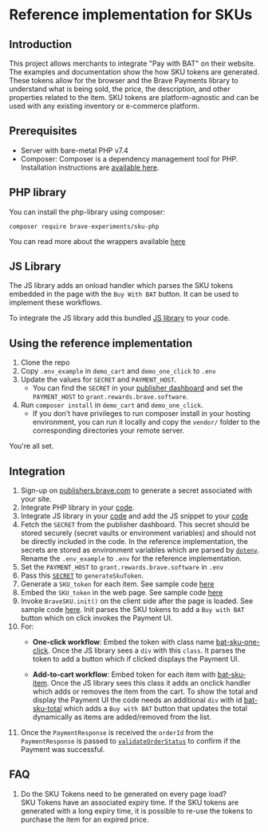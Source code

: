 # Reference implementation for SKUs

## Introduction

This project allows merchants to integrate "Pay with BAT" on their website. The examples and documentation show the how SKU tokens are generated. These tokens allow for the browser and the Brave Payments library to understand what is being sold, the price, the description, and other properties related to the item. SKU tokens are platform-agnostic and can be used with any existing inventory or e-commerce platform.

## Prerequisites 

* Server with bare-metal PHP v7.4
* Composer: Composer is a dependency management tool for PHP. Installation instructions are [available here](https://getcomposer.org/doc/00-intro.md#installation-linux-unix-macos).

## PHP library

You can install the php-library using composer:

```
composer require brave-experiments/sku-php
```

You can read more about the wrappers available [here](https://github.com/brave-experiments/sku-php/blob/master/README.md)

## JS Library

The JS library adds an onload handler which parses the SKU tokens embedded in the page with the `Buy With BAT` button. It can be used to implement these workflows.

To integrate the JS library add this bundled [JS library](https://github.com/brave-experiments/sku-js-php/blob/master/lib/js/sku-lib.js) to your code.

## Using the reference implementation

1. Clone the repo
2. Copy `.env_example` in `demo_cart` and `demo_one_click` to `.env` 
3. Update the values for `SECRET` and `PAYMENT_HOST`. 
    * You can find the `SECRET` in your [publisher dashboard](publishers.brave.com) and set the `PAYMENT_HOST` to `grant.rewards.brave.software`.
4. Run `composer install` in `demo_cart` and `demo_one_click`. 
    * If you don't have privileges to run composer install in your hosting environment, you can run it locally and copy the `vendor/` folder to the corresponding directories your remote server.
 
 You're all set.

## Integration

1. Sign-up on [publishers.brave.com](publishers.brave.com) to generate a secret associated with your site.
2. Integrate PHP library in your [code](https://github.com/brave-experiments/sku-js-php#php-library).
3. Integrate JS library in your [code](https://github.com/brave-experiments/sku-js-php/blob/master/lib/js/sku-lib.js) and add the JS snippet to your [code](https://github.com/brave-experiments/sku-js-php/blob/master/demo_cart/View.php#L18)
4. Fetch the `SECRET` from the publisher dashboard. This secret should be stored securely (secret vaults or environment variables) and should not be directly included in the code. In the reference implementation, the secrets are stored as environment variables which are parsed by [`dotenv`](https://github.com/brave-experiments/sku-js-php/blob/master/demo_cart/.env_example). Rename the `.env_example` to `.env` for the reference implementation.
5. Set the `PAYMENT_HOST` to `grant.rewards.brave.software` in `.env`
6. Pass this [`SECRET`](https://github.com/brave-experiments/sku-js-php/blob/master/demo_cart/Controller.php#L23) to `generateSkuToken`.
7. Generate a `SKU_token` for each item. See sample code [here](https://github.com/brave-experiments/sku-js-php/blob/master/demo_cart/Controller.php#L31)
8. Embed the `SKU_token` in the web page. See sample code [here](https://github.com/brave-experiments/sku-js-php/blob/master/demo_cart/View.php#L56)
9. Invoke `BraveSKU.init()` on the client side after the page is loaded. See sample code [here](https://github.com/brave-experiments/sku-js-php/blob/master/demo_cart/js/init.js#L2). Init parses the SKU tokens to add a `Buy with BAT` button which on click invokes the Payment UI.
10. For:
    * **One-click workflow**: Embed the token with class name [bat-sku-one-click](https://github.com/brave-experiments/sku-js-php/blob/master/demo_one_click/View.php#L54). Once the JS library sees a `div` with this `class`. It parses the token to add a button which if clicked displays the Payment UI.

    * **Add-to-cart workflow**: Embed token for each item with [bat-sku-item](https://github.com/brave-experiments/sku-js-php/blob/master/demo_cart/View.php#L54). Once the JS library sees this class it adds an onclick handler which adds or removes the item from the cart. To show the total and display the Payment UI the code needs an additional `div` with id [bat-sku-total](https://github.com/brave-experiments/sku-js-php/blob/master/demo_cart/View.php#L73) which adds a `Buy with BAT` button that updates the total dynamically as items are added/removed from the list.
11. Once the `PaymentResponse` is received the `orderId` from the `PaymentResponse` is passed to [`validateOrderStatus`](https://github.com/brave-experiments/sku-js-php/blob/master/demo_cart/Controller.php#L37) to confirm if the Payment was successful.

## FAQ

 1. Do the SKU Tokens need to be generated on every page load?  
    SKU Tokens have an associated expiry time. If the SKU tokens are generated with a long expiry time, it is possible to re-use the tokens to purchase the item for an expired price.
